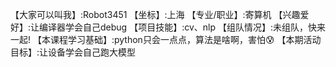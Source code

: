 【大家可以叫我】:Robot3451
【坐标】:上海
【专业/职业】:寄算机
【兴趣爱好】:让编译器学会自己debug
【项目技能】:cv、nlp
【组队情况】:未组队，快来一起!
【本课程学习基础】:python只会一点点，算法是啥啊，害怕😰
【本期活动目标】:让设备学会自己跑大模型